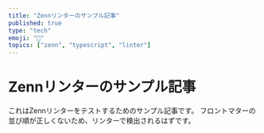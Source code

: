 ```yaml
---
title: "Zennリンターのサンプル記事"
published: true
type: "tech"
emoji: "🔧"
topics: ["zenn", "typescript", "linter"]
---
```


# Zennリンターのサンプル記事

これはZennリンターをテストするためのサンプル記事です。
フロントマターの並び順が正しくないため、リンターで検出されるはずです。 